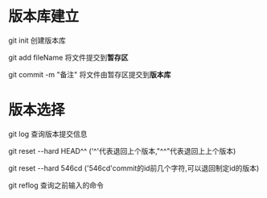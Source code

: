 # 版本库建立
git init 创建版本库

git add fileName  将文件提交到**暂存区**

git commit -m "备注"  将文件由暂存区提交到**版本库**
# 版本选择
git log  查询版本提交信息

git reset --hard HEAD^^  ('^'代表退回上个版本,"^^"代表退回上上个版本)

git reset --hard 546cd  ('546cd'commit的id前几个字符,可以退回制定id的版本) 

git reflog 查询之前输入的命令
